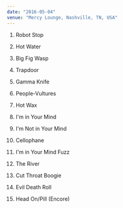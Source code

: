 ```yaml
---
date: "2016-05-04"
venue: "Mercy Lounge, Nashville, TN, USA"
---
```


 1. Robot Stop

 2. Hot Water

 3. Big Fig Wasp

 4. Trapdoor

 5. Gamma Knife

 6. People-Vultures

 7. Hot Wax

 8. I'm in Your Mind

 9. I'm Not in Your Mind

10. Cellophane

11. I'm in Your Mind Fuzz

12. The River

13. Cut Throat Boogie

14. Evil Death Roll

15. Head On/Pill
    (Encore)


